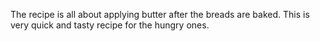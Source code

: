 The recipe is all about applying butter after the breads are baked.
This is very quick and tasty recipe for the hungry ones.
















